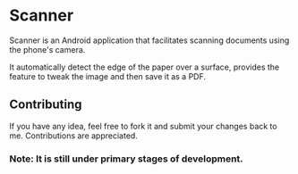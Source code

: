 # Scanner
Scanner is an Android application that facilitates scanning documents using the phone's camera.

It automatically detect the edge of the paper over a surface, provides the feature to tweak the image and then save it as a PDF.

## Contributing

If you have any idea, feel free to fork it and submit your changes back to me. Contributions are appreciated.

### Note: It is still under primary stages of development.
